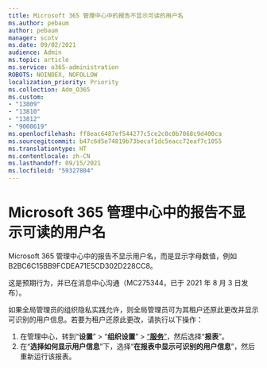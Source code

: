 ```yaml
---
title: Microsoft 365 管理中心中的报告不显示可读的用户名
ms.author: pebaum
author: pebaum
manager: scotv
ms.date: 09/02/2021
audience: Admin
ms.topic: article
ms.service: o365-administration
ROBOTS: NOINDEX, NOFOLLOW
localization_priority: Priority
ms.collection: Adm_O365
ms.custom:
- "13809"
- "13810"
- "13812"
- "9008619"
ms.openlocfilehash: ff8eac6487ef544277c5ce2c0c0b7068c9d400ca
ms.sourcegitcommit: b47c6d5e74819b73becaf1dc5eacc72eaf7c1055
ms.translationtype: HT
ms.contentlocale: zh-CN
ms.lasthandoff: 09/15/2021
ms.locfileid: "59327804"
---
```

# <a name="reports-in-microsoft-365-admin-center-do-not-show-readable-username"></a>Microsoft 365 管理中心中的报告不显示可读的用户名

Microsoft 365 管理中心中的报告不显示用户名，而是显示字母数值，例如 B2BC6C15BB9FCDEA71E5CD302D228CC8。

这是预期行为，并已在消息中心沟通（MC275344，已于 2021 年 8 月 3 日发布）。 

如果全局管理员的组织隐私实践允许，则全局管理员可为其租户还原此更改并显示可识别的用户信息。若要为租户还原此更改，请执行以下操作：

1. 在管理中心，转到“**设置**” > “**组织设置**” > [“**服务**”](https://admin.microsoft.com/Adminportal/Home#/Settings/Services )，然后选择“**报表**”。 
1. 在“**选择如何显示用户信息**”下，选择“**在报表中显示可识别的用户信息**”，然后重新运行该报表。